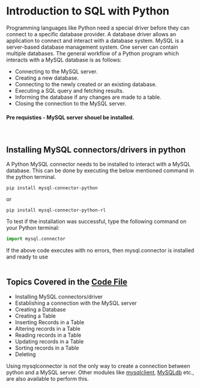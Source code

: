 # Introduction to SQL with Python

Programming languages like Python need a special driver before they can connect to a specific database provider. A database driver allows an application to connect and interact with a database system.
MySQL is a server-based database management system. One server can contain multiple databases. 
The general workflow of a Python program which interacts with a MySQL database is as follows:
- Connecting to the MySQL server.
- Creating a new database.
- Connecting to the newly created or an existing database.
- Executing a SQL query and fetching results.
- Informing the database if any changes are made to a table.
- Closing the connection to the MySQL server.

#### Pre requisties - MySQL server shouel be installed. 
<br>

##  <a name="installing-mysql-connectors/drivers-in-python"></a> Installing MySQL connectors/drivers in python

A Python MySQL connector needs to be installed to interact with a MySQL database. This can be done by executing the below mentioned command in the python terminal. 
```python3
pip install mysql-connector-python
```
or
```
pip install mysql-connector-python-rl
```
To test if the installation was successful, type the following command on your Python terminal:
```.py
import mysql.connector
```
If the above code executes with no errors, then mysql.connector is installed and ready to use
<br>
<br>
 
 
 ## Topics Covered in the [Code File](https://github.com/prishita-s/winter-of-contributing/blob/Datascience_With_Python/Datascience_With_Python/Programming/SQL/Introduction%20to%20MySQL/Introduction_to_MySQL_with_Python.ipynb)
- Installing MySQL connectors/driver
- Establishing a connection with the MySQL server
- Creating a Database
- Creating a Table
- Inserting Records in a Table
- Altering records in a Table
- Reading records in a Table
- Updating records in a Table 
- Sorting records in a Table
- Deleting

Using mysqlconnector is not the only way to create a connection between python and a MySQL server. Other modules like [mysqlclient](https://pypi.org/project/mysqlclient/), [MySQLdb](https://pypi.org/project/MySQL-python/) etc., are also available to perform this. 
